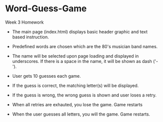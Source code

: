 # Word-Guess-Game
Week 3 Homework

- The main page (index.html) displays basic header graphic and text
based instruction.
- Predefined words are chosen which are the 80's musician band names.
- The name will be selected upon page loading and displayed in underscores.  If there is a space in the name, it will be shown as dash ('-').

- User gets 10 guesses each game.
- If the guess is correct, the matching letter(s) will be displayed.
- If the guess is wrong, the wrong guess is shown and user loses a retry.
- When all retries are exhauted, you lose the game.  Game restarts
- When the user guesses all letters, you will the game.  Game restarts.

 
